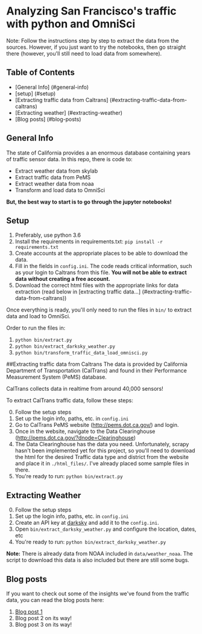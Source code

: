 Analyzing San Francisco's traffic with python and OmniSci
==============================================

Note: Follow the instructions step by step to extract the data from the sources. However, if you just want to try the notebooks, then go straight there (however, you'll still need to load data from somewhere).

## Table of Contents
* [General Info] (#general-info)
* [setup] (#setup)
* [Extracting traffic data from Caltrans] (#extracting-traffic-data-from-caltrans)
* [Extracting weather] (#extracting-weather)
* [Blog posts] (#blog-posts)

## General Info
The state of California provides a an enormous database containing years of traffic sensor data. In this repo, there is code to:
* Extract weather data from skylab
* Extract traffic data from PeMS
* Extract weather data from noaa
* Transform and load data to OmniSci

**But, the best way to start is to go through the jupyter notebooks!**

## Setup
1. Preferably, use python 3.6
2. Install the requirements in requirements.txt: `pip install -r requirements.txt`
3. Create accounts at the appropriate places to be able to download the data.
4. Fill in the fields in `config.ini`. The code reads critical information, such as your login to Caltrans  from this file. **You will not be able to extract data without creating a free account.**
5. Download the correct html files with the appropriate links for data extraction (read below in [extracting traffic data...] (#extracting-traffic-data-from-caltrans))

Once everything is ready, you'll only need to run the files in `bin/` to extract data and load to OmniSci.

Order to run the files in:

1. `python bin/extract.py`
2. `python bin/extract_darksky_weather.py`
3. `python bin/transform_traffic_data_load_omnisci.py`

##Extracting traffic data from Caltrans
The data is provided by California Department of Transportation (CalTrans) and found in their Performance Measurement System (PeMS) database. 

CalTrans collects data in realtime from around 40,000 sensors!

To extract CalTrans traffic data, follow these steps:

0. Follow the setup steps
1. Set up the login info, paths, etc. in `config.ini`
2. Go to CalTrans PeMS website (http://pems.dot.ca.gov/) and login. 
3. Once in the website, navigate to the Data Clearinghouse (http://pems.dot.ca.gov/?dnode=Clearinghouse)
4. The Data Clearinghouse has the data you need. Unfortunately, scrapy hasn't been implemented yet for this project, so you'll need to download the html for the desired Traffic data type and district from the website and place it in `./html_files/`. I've already placed some sample files in there. 
5. You're ready to run: `python bin/extract.py`

## Extracting Weather
0. Follow the setup steps
1. Set up the login info, paths, etc. in `config.ini`
2. Create an API key at [darksky](https://darksky.net/dev) and add it to the `config.ini`. 
3. Open `bin/extract_darksky_weather.py` and configure the location, dates, etc
5. You're ready to run: `python bin/extract_darksky_weather.py `

**Note:** There is already data from NOAA included in `data/weather_noaa`. The script to download this data is also included but there are still some bugs.

## Blog posts

If you want to check out some of the insights we've found from the traffic data, you can read the blog posts here: 

1. [Blog post 1](https://www.omnisci.com/blog/analyzing-historical-traffic-flow-in-real-time-with-omnisci)
2. Blog post 2 on its way!
3. Blog post 3 on its way!


